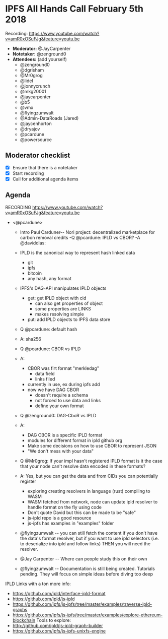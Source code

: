 # IPFS All Hands Call February 5th 2018

Recording: https://www.youtube.com/watch?v=amR0xOSuFJg&feature=youtu.be

- **Moderator:** @JayCarpenter
- **Notetaker:** @zenground0
- **Attendees:** (add yourself)
  * @zenground0
  * @dgrisham
  * @Mr0grog
  * @lidel
  * @jonnycrunch
  * @mkg20001
  * @jaycarpenter
  * @b5
  * @vmx
  * @flyingzumwalt
  * @Admin-DataRoads (Jared)
  * @jaycenhorton
  * @dryajov
  * @pcardune
  * @powersource

## Moderator checklist

- [X] Ensure that there is a notetaker
- [X] Start recording
- [X] Call for additional agenda items

## Agenda

<!-- Add topics and/or below this line. Use this format:
- <Topic> (<your_name>, <estimated length in mins>)
The total sum should not exceed 50 mins (10 mins for questions buffer). Topics/Demos that do not get time should be postponed tracked so that a call can be scheduled to go over them.
-->

RECORDING https://www.youtube.com/watch?v=amR0xOSuFJg&feature=youtu.be

- <IPLD questions> <@pcardune>
    - Intro Paul Carduner-- Nori project: decentralized marketplace for carbon removal credits 
    -Q @pcardune: IPLD vs CBOR?
    -A @daviddias: 
    - IPLD is the canonical way to represent hash linked data
        - git
        - ipfs
        - bitcoin
        - any hash, any format
    - IPFS's DAG-API manipulates IPLD objects
        - get: get IPLD object with cid
            - can also get properties of object
            - some properties are LINKS 
            - makes resolving simple
        - put: add IPLD objects to IPFS data store

    - Q @pcardune: default hash
    - A: sha256
    - Q @pcardune: CBOR vs IPLD
    - A:
        - CBOR was firt format "merkledag"
            - data field
            - links filed
        - currently in use, ex during ipfs add
        - now we have DAG CBOR
            - doesn't require a schema
            - not forced to use data and links
            - define your own format
    - Q @zenground0: DAG-CboR vs IPLD
    - A:
        - DAG CBOR is a specific IPLD format
        - modules for different format in ipld github org
        - Make some decisions on how to use CBOR to represent JSON
        - "We don't mess with your data"

    - Q @Mr0grog: If your impl hasn't registered IPLD format is it the case that your node can't resolve data encoded in these formats?
    - A: Yes, but you can get the data and from CIDs you can potentially register 
        - exploring creating resolvers in language (rust) compiling to WASM
        - WASM fetched from network, node can update ipld resolver to handle format on the fly using code
        - Don't quote David but this can be made to be "safe"
        - js-ipld repo is a good resource
        - js-ipfs has examples in "examples" folder
    - @flyingzumwalt -- you can still fetch the content if you don't have the data's format resolver, but if you want to use ipld selectors (i.e. to deserialize into ipld and follow links) THEN you will need the resolver.
    - @Jay Carpenter -- Where can people study this on their own
    - @flyingzumwalt -- Documentation is still being created.  Tutorials pending.  They will focus on simple ideas before diving too deep


IPLD Links with a ton more info:
  - https://github.com/ipld/interface-ipld-format
  - https://github.com/ipld/js-ipld
  - https://github.com/ipfs/js-ipfs/tree/master/examples/traverse-ipld-graphs
  - https://github.com/ipfs/js-ipfs/tree/master/examples/explore-ethereum-blockchain
Tools to explore:
  - http://github.com/ipld/js-ipld-graph-builder
  - https://github.com/ipfs/js-ipfs-unixfs-engine



<!-- After each call, it is the responsibility of the notetaker to save the last version of the notes in a file in ipfs/pm/meeting-notes, by opening a branch and submitting a PR. -->